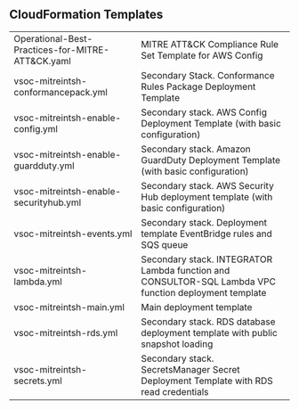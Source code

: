 ## CloudFormation Templates

<table>
<tr><td>Operational-Best-Practices-for-MITRE-ATT&CK.yaml</td><td>MITRE ATT&CK Compliance Rule Set Template for AWS Config</td></tr>
<tr><td>vsoc-mitreintsh-conformancepack.yml</td><td>Secondary Stack. Conformance Rules Package Deployment Template</td></tr>
<tr><td>vsoc-mitreintsh-enable-config.yml</td><td>Secondary stack. AWS Config Deployment Template (with basic configuration)</td></tr>
<tr><td>vsoc-mitreintsh-enable-guardduty.yml</td><td>Secondary stack. Amazon GuardDuty Deployment Template (with basic configuration)</td></tr>
<tr><td>vsoc-mitreintsh-enable-securityhub.yml</td><td>Secondary stack. AWS Security Hub deployment template (with basic configuration)</td></tr>
<tr><td>vsoc-mitreintsh-events.yml</td><td>Secondary stack. Deployment template EventBridge rules and SQS queue</td></tr>
<tr><td>vsoc-mitreintsh-lambda.yml</td><td>Secondary stack. INTEGRATOR Lambda function and CONSULTOR-SQL Lambda VPC function deployment template</td></tr>
<tr><td>vsoc-mitreintsh-main.yml</td><td>Main deployment template</td></tr>
<tr><td>vsoc-mitreintsh-rds.yml</td><td>Secondary stack. RDS database deployment template with public snapshot loading</td></tr>
<tr><td>vsoc-mitreintsh-secrets.yml</td><td>Secondary stack. SecretsManager Secret Deployment Template with RDS read credentials</td></tr>
</table>